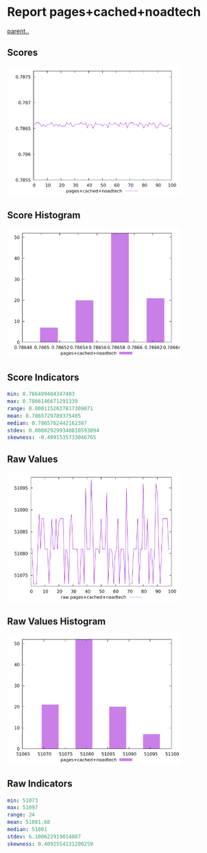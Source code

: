 # Report pages+cached+noadtech

[parent..](./..)  


## Scores

![score](./score.png)  

## Score Histogram

![hist](./hist.png)  

## Score Indicators

```yaml
min: 0.786499404347403
max: 0.7866146671291339
range: 0.0001152627817309071
mean: 0.7865729789375405
median: 0.7865762442162387
stdev: 0.000029299340810593094
skewness: -0.4091535733046765

```

## Raw Values

![raw](./raw.png)  

## Raw Values Histogram

![raw hist](./raw_hist.png)  

## Raw Indicators

```yaml
min: 51073
max: 51097
range: 24
mean: 51081.68
median: 51081
stdev: 6.100622919014087
skewness: 0.4092554131200259

```

<style>
  img {
    max-width: 80%;
  }
</style>
      
